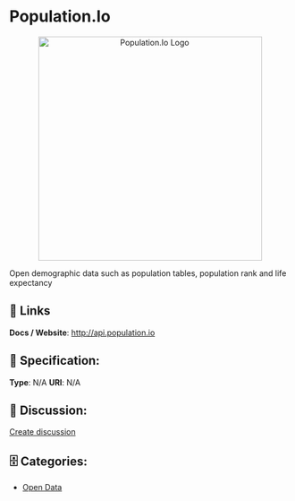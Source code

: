 # Population.Io
<p align="center">
    <img width="400" src="https://raw.githubusercontent.com/apis-list/apis-list/main/apis/population-io/logo_256x256.png" alt="Population.Io Logo"/>
</p>

Open demographic data such as population tables, population rank and life expectancy

##  🔗 Links
**Docs / Website**: http://api.population.io

## 🧬 Specification:
**Type**:  N/A 
**URI**:  N/A 

## 💬 Discussion:
[Create discussion](https://github.com/apis-list/apis-list/discussions/new)

## 🗄️ Categories:
- [Open Data](https://github.com/apis-list/apis-list#open-data)



